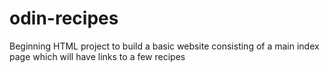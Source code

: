# odin-recipes
Beginning HTML project to build a basic website consisting of a main index page which will have links to a few recipes
